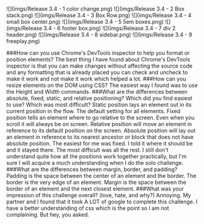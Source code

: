 ![](imgs/Release 3.4 - 1 color change.png)
![](imgs/Release 3.4 - 2 Box stack.png)
![](imgs/Release 3.4 - 3 Box Row.png)
![](imgs/Release 3.4 - 4 small box center.png)
![](imgs/Release 3.4 - 5 5em boxes.png)
![](imgs/Release 3.4 - 6 footer box.png)
![](imgs/Release 3.4 - 7 div 2 header.png)
![](imgs/Release 3.4 - 8 sidebar.png)
![](imgs/Release 3.4 - 9 freeplay.png)

###How can you use Chrome's DevTools inspector to help you format or position elements?
The best thing I have found about Chrome's DevTools inspector is that you can make changes without affecting the source code and any formatting that is already placed you can check and uncheck to make it work and not make it work which helped a lot.
###How can you resize elements on the DOM using CSS?
The easiest way I found was to use the Height and Width commands.
###What are the differences between absolute, fixed, static, and relative positioning?  Which did you find easiest to use?  Which was most difficult?
Static position lays an element out in its current position in the flow.  The default setting for all elements.
Fixed position tells an element where to go relative to the screen.  Even when you scroll it will always be on screen.
Relative position will move an element in reference to its default position on the screen.
Absolute position will lay out an element in reference to its nearest ancestor or block that does not have absolute position.
The easiest for me was fixed.  I told it where it should be and it stayed there.  The most difficult was all the rest.  I still don't understand quite how all the positions work together practically, but I'm sure I will acquire a much understanding when I do the solo challenge.
###What are the differences between margin, border, and padding?
Padding is the space between the center of an element and the border.  The border is the very edge of an element.  Margin is the space between the border of an element and the next closest element.
###What was your impression of this challenge overall? (love, hate, and why?)
Annoying.  My partner and I found that it took A LOT of google to complete this challenge.  I have a better understanding of css which is the point so I am not complaining.  But hey, you asked.